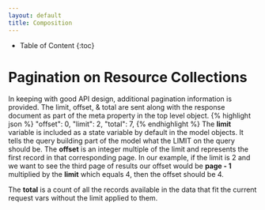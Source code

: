 ```yaml
---
layout: default
title: Composition
---
```


* Table of Content
{:toc}

# Pagination on Resource Collections

In keeping with good API design, additional pagination information is provided. The limit, offset, & total are sent along with the response document as part of the meta property in the top level object.
{% highlight json %}
    "offset": 0,
    "limit": 2,
    "total": 7,
{% endhighlight %}
The **limit** variable is included as a state variable by default in the model objects. It tells the query building part of the model what the LIMIT on the query should be.
The **offset** is an integer multiple of the limit and represents the first record in that corresponding page. In our example, if the limit is 2 and we want to see the third page of results our offset would be **page - 1** multiplied by the **limit** which equals 4, then the offset should be 4.

The **total** is a count of all the records available in the data that fit the current request vars without the limit applied to them.

